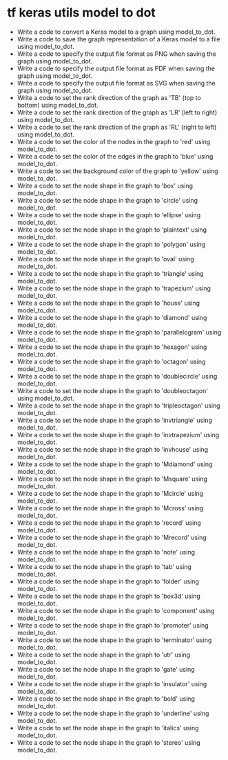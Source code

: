 # tf keras utils model to dot

- Write a code to convert a Keras model to a graph using model_to_dot.
- Write a code to save the graph representation of a Keras model to a file using model_to_dot.
- Write a code to specify the output file format as PNG when saving the graph using model_to_dot.
- Write a code to specify the output file format as PDF when saving the graph using model_to_dot.
- Write a code to specify the output file format as SVG when saving the graph using model_to_dot.
- Write a code to set the rank direction of the graph as 'TB' (top to bottom) using model_to_dot.
- Write a code to set the rank direction of the graph as 'LR' (left to right) using model_to_dot.
- Write a code to set the rank direction of the graph as 'RL' (right to left) using model_to_dot.
- Write a code to set the color of the nodes in the graph to 'red' using model_to_dot.
- Write a code to set the color of the edges in the graph to 'blue' using model_to_dot.
- Write a code to set the background color of the graph to 'yellow' using model_to_dot.
- Write a code to set the node shape in the graph to 'box' using model_to_dot.
- Write a code to set the node shape in the graph to 'circle' using model_to_dot.
- Write a code to set the node shape in the graph to 'ellipse' using model_to_dot.
- Write a code to set the node shape in the graph to 'plaintext' using model_to_dot.
- Write a code to set the node shape in the graph to 'polygon' using model_to_dot.
- Write a code to set the node shape in the graph to 'oval' using model_to_dot.
- Write a code to set the node shape in the graph to 'triangle' using model_to_dot.
- Write a code to set the node shape in the graph to 'trapezium' using model_to_dot.
- Write a code to set the node shape in the graph to 'house' using model_to_dot.
- Write a code to set the node shape in the graph to 'diamond' using model_to_dot.
- Write a code to set the node shape in the graph to 'parallelogram' using model_to_dot.
- Write a code to set the node shape in the graph to 'hexagon' using model_to_dot.
- Write a code to set the node shape in the graph to 'octagon' using model_to_dot.
- Write a code to set the node shape in the graph to 'doublecircle' using model_to_dot.
- Write a code to set the node shape in the graph to 'doubleoctagon' using model_to_dot.
- Write a code to set the node shape in the graph to 'tripleoctagon' using model_to_dot.
- Write a code to set the node shape in the graph to 'invtriangle' using model_to_dot.
- Write a code to set the node shape in the graph to 'invtrapezium' using model_to_dot.
- Write a code to set the node shape in the graph to 'invhouse' using model_to_dot.
- Write a code to set the node shape in the graph to 'Mdiamond' using model_to_dot.
- Write a code to set the node shape in the graph to 'Msquare' using model_to_dot.
- Write a code to set the node shape in the graph to 'Mcircle' using model_to_dot.
- Write a code to set the node shape in the graph to 'Mcross' using model_to_dot.
- Write a code to set the node shape in the graph to 'record' using model_to_dot.
- Write a code to set the node shape in the graph to 'Mrecord' using model_to_dot.
- Write a code to set the node shape in the graph to 'note' using model_to_dot.
- Write a code to set the node shape in the graph to 'tab' using model_to_dot.
- Write a code to set the node shape in the graph to 'folder' using model_to_dot.
- Write a code to set the node shape in the graph to 'box3d' using model_to_dot.
- Write a code to set the node shape in the graph to 'component' using model_to_dot.
- Write a code to set the node shape in the graph to 'promoter' using model_to_dot.
- Write a code to set the node shape in the graph to 'terminator' using model_to_dot.
- Write a code to set the node shape in the graph to 'utr' using model_to_dot.
- Write a code to set the node shape in the graph to 'gate' using model_to_dot.
- Write a code to set the node shape in the graph to 'insulator' using model_to_dot.
- Write a code to set the node shape in the graph to 'bold' using model_to_dot.
- Write a code to set the node shape in the graph to 'underline' using model_to_dot.
- Write a code to set the node shape in the graph to 'italics' using model_to_dot.
- Write a code to set the node shape in the graph to 'stereo' using model_to_dot.